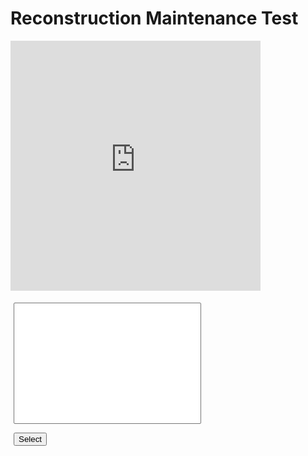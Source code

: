 # Reconstruction Maintenance Test

<script type="text/javascript">
var request = new XMLHttpRequest();
request.open('GET', "database.json?cb=" + new Date().getTime(), false);
request.send(null);

window.data = JSON.parse(request.responseText);

function item_select()
{
    var list = document.getElementById('list');
    var view = document.getElementById('view');
    var item = window.data[list.selectedIndex];
    var src = "https://cubing.github.io/AnimCubeJS/cube3.html?colorscheme=ywrobg&repeat=0&edit=0&movetext=1&metric=2&fonttype=0&snap=1&buttonheight=25&yz=1";
    if ("initmove" in item)
    {
        src += "&initmove="+item.initmove;
    }
    else if ("initrevmove" in item)
    {
        src += "&initrevmove="+item.initrevmove;
    }   
    src += "&move="+item.move;

    view.src = src;

    var para_comment = document.getElementById('comment');
    var comment = "";
    if ("comment" in item)
    {
        comment = item.comment;
    }
    para_comment.innerHTML=comment;
}


</script>

<div style = "display: flex; flex-wrap: wrap;" >
<iframe id="view" src="https://cubing.github.io/AnimCubeJS/cube3.html?colorscheme=ywrobg&repeat=0&edit=0&movetext=1&metric=2&fonttype=0&snap=1&buttonheight=25&yz=1" frameborder="0" width="400" height="400"></iframe>

<div style = "margin:5px;">
    <p id="comment"></p>
    <p>
        <select id="list" size = "12" ondblclick="item_select()" style="width: 300px;">
            <script type="text/javascript">
            for (var item of window.data)
            {
                document.write("<option>"+item.display_name+"</option>");
            }
            </script>
        </select>
    </p>
    <p>
        <input type="button" onclick="item_select()" value="Select"/>
        <script type="text/javascript">
        var url=window.location.href;
        var sp = url.split("/");
        var domain = sp[2];
        var repo = sp[3];
        var dir = sp[4];
        var sp2 = domain.split(".");
        var user = sp2[0];
        document.write("<input type=\"button\" onclick=\"location.href='https://github.com/"+user+"/"+repo+"/edit/master/"+dir+"/database.json';\" value=\"Edit\"/>");
        </script>
    </p>
</div>

</div>

